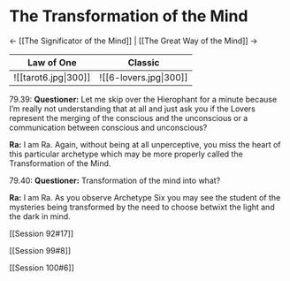 # The Transformation of the Mind
<- [[The Significator of the Mind]] | [[The Great Way of the Mind]] ->

| Law of One           | Classic                |
| -------------------- | ---------------------- |
| ![[tarot6.jpg\|300]] | ![[6-lovers.jpg\|300]] |

79.39: **Questioner:** Let me skip over the Hierophant for a minute because I’m really not understanding that at all and just ask you if the Lovers represent the merging of the conscious and the unconscious or a communication between conscious and unconscious?

**Ra:** I am Ra. Again, without being at all unperceptive, you miss the heart of this particular archetype which may be more properly called the Transformation of the Mind.

79.40: **Questioner:** Transformation of the mind into what?

**Ra:** I am Ra. As you observe Archetype Six you may see the student of the mysteries being transformed by the need to choose betwixt the light and the dark in mind.

[[Session 92#17]]

[[Session 99#8]]

[[Session 100#6]]